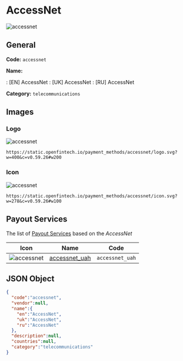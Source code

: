 
# AccessNet 
![accessnet](https://static.openfintech.io/payment_methods/accessnet/logo.svg?w=400&c=v0.59.26#w200)  

## General 
**Code:** `accessnet` 
 
**Name:** 
 
:	[EN] AccessNet 
:	[UK] AccessNet 
:	[RU] AccessNet 
 
**Category:** `telecommunications` 
 

## Images 

### Logo 
![accessnet](https://static.openfintech.io/payment_methods/accessnet/logo.svg?w=400&c=v0.59.26#w200)  

```
https://static.openfintech.io/payment_methods/accessnet/logo.svg?w=400&c=v0.59.26#w200
```  

### Icon 
![accessnet](https://static.openfintech.io/payment_methods/accessnet/icon.svg?w=278&c=v0.59.26#w100)  

```
https://static.openfintech.io/payment_methods/accessnet/icon.svg?w=278&c=v0.59.26#w100
```  

## Payout Services 
 
The list of [Payout Services](/payout-services/) based on the _AccessNet_ 

|Icon|Name|Code| 
|:---:|:---:|:---:| 
|![accessnet](https://static.openfintech.io/payout_methods/accessnet/icon.png?w=278&c=v0.59.26#w40) |[accessnet_uah](/payout-services/accessnet_uah/)|`accessnet_uah`| 
 

## JSON Object 

```json
{
  "code":"accessnet",
  "vendor":null,
  "name":{
    "en":"AccessNet",
    "uk":"AccessNet",
    "ru":"AccessNet"
  },
  "description":null,
  "countries":null,
  "category":"telecommunications"
}
```  

